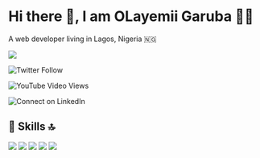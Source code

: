 # Hi there 👋, I am OLayemii Garuba 👨‍💻

A web developer living in Lagos, Nigeria 🇳🇬

<a href="https://api.whatsapp.com/send?phone=2348074140979&text=Hello%20Olayemii,%20I%20got%20your%20contact%20from%20your%20Github%20profile" alt="Connect on Whatsapp"> 
    <img src="https://img.shields.io/badge/WHATSAPP-%2325D366.svg?&style=for-the-badge&logo=whatsapp&logoColor=white" /> 
</a>

![Twitter Follow](https://img.shields.io/twitter/follow/iam_olayemii?label=Follow%20Me%20On%20Twitter&style=social)


![YouTube Video Views](https://img.shields.io/youtube/views/mKHmtclmplw?style=social)


![Connect on LinkedIn](https://img.shields.io/badge/linkedin-%230077B5.svg?&style=for-the-badge&logo=linkedin&logoColor=white&label=Connect%20On%20Linkedin)


## 🚀 Skills 🔝

<img src="https://img.shields.io/badge/javascript-%23F7DF1E.svg?&style=for-the-badge&logo=javascript&logoColor=white" /> <img src="https://img.shields.io/badge/python-%233776AB.svg?&style=for-the-badge&logo=python&logoColor=white" /> <img src="https://img.shields.io/badge/react-%2361DAFB.svg?&style=for-the-badge&logo=react&logoColor=white" /> <img src="https://img.shields.io/badge/php-%23777BB4.svg?&style=for-the-badge&logo=php&logoColor=white" /> <img src="https://img.shields.io/badge/flutter-%2302569B.svg?&style=for-the-badge&logo=flutter&logoColor=white" />
